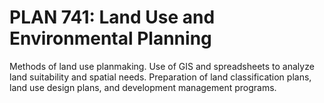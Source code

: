 # PLAN 741: Land Use and Environmental Planning

Methods of land use planmaking. Use of GIS and spreadsheets to analyze land suitability and spatial needs. Preparation of land classification plans, land use design plans, and development management programs.
